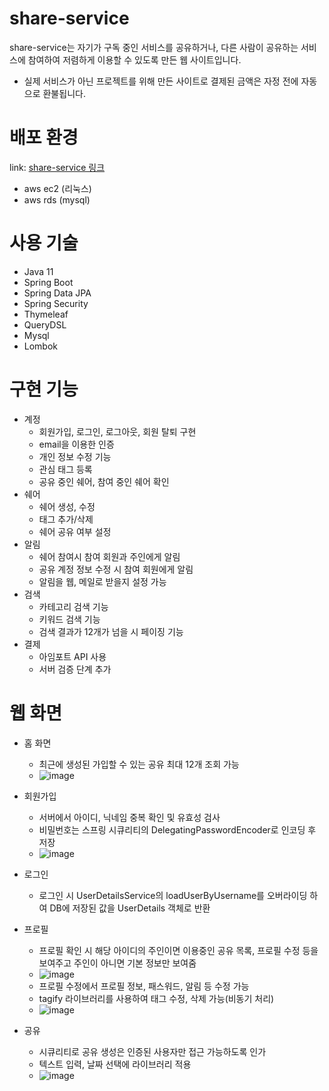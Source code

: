 # share-service

share-service는 자기가 구독 중인 서비스를 공유하거나, 다른 사람이 공유하는 서비스에 참여하여 저렴하게 이용할 수 있도록 만든 웹 사이트입니다.   
- 실제 서비스가 아닌 프로젝트를 위해 만든 사이트로 결제된 금액은 자정 전에 자동으로 환불됩니다.

# 배포 환경
link: [share-service 링크](http://52.78.87.137:8080/)
- aws ec2 (리눅스)
- aws rds (mysql)

# 사용 기술
- Java 11
- Spring Boot
- Spring Data JPA
- Spring Security
- Thymeleaf
- QueryDSL
- Mysql
- Lombok

# 구현 기능
- 계정
   - 회원가입, 로그인, 로그아웃, 회원 탈퇴 구현
   - email을 이용한 인증
   - 개인 정보 수정 기능
   - 관심 태그 등록
   - 공유 중인 쉐어, 참여 중인 쉐어 확인
- 쉐어
   - 쉐어 생성, 수정
   - 태그 추가/삭제
   - 쉐어 공유 여부 설정
- 알림
   - 쉐어 참여시 참여 회원과 주인에게 알림
   - 공유 계정 정보 수정 시 참여 회원에게 알림
   - 알림을 웹, 메일로 받을지 설정 가능
- 검색
   - 카테고리 검색 기능
   - 키워드 검색 기능
   - 검색 결과가 12개가 넘을 시 페이징 기능
- 결제
   - 아임포트 API 사용
   - 서버 검증 단계 추가

# 웹 화면 
- 홈 화면
   - 최근에 생성된 가입할 수 있는 공유 최대 12개 조회 가능
   - ![image](https://user-images.githubusercontent.com/80329358/150930604-8dab48ab-c97d-4a38-a10c-a52994a7a574.png)   
   
- 회원가입
   - 서버에서 아이디, 닉네임 중복 확인 및 유효성 검사 
   - 비밀번호는 스프링 시큐리티의 DelegatingPasswordEncoder로 인코딩 후 저장
   - ![image](https://user-images.githubusercontent.com/80329358/150930961-155770ec-82df-4788-a435-6126449b7b9a.png)  
    
- 로그인
   - 로그인 시 UserDetailsService의 loadUserByUsername를 오버라이딩 하여 DB에 저장된 값을 UserDetails 객체로 반환   
   
- 프로필
   - 프로필 확인 시 해당 아이디의 주인이면 이용중인 공유 목록, 프로필 수정 등을 보여주고 주인이 아니면 기본 정보만 보여줌
   - ![image](https://user-images.githubusercontent.com/80329358/150932781-aac7a9e1-8db7-4813-a492-1afed0dd4914.png)
   - 프로필 수정에서 프로필 정보, 패스워드, 알림 등 수정 가능
   - tagify 라이브러리를 사용하여 태그 수정, 삭제 가능(비동기 처리)
   - ![image](https://user-images.githubusercontent.com/80329358/150933255-6c584dbd-dd59-4380-98c1-28a08c30f9f6.png)   
   
- 공유
   - 시큐리티로 공유 생성은 인증된 사용자만 접근 가능하도록 인가
   - 텍스트 입력, 날짜 선택에 라이브러리 적용
   - ![image](https://user-images.githubusercontent.com/80329358/150933611-a232fe93-ca1d-4f31-a529-38b56194206f.png)


